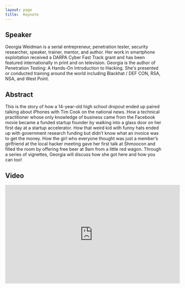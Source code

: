 ```yaml
---
layout: page
title:  Keynote
---
```


Speaker 
-----------------
Georgia Weidman is a serial entrepreneur, penetration tester, security researcher, speaker, trainer, mentor, and author. Her work in smartphone exploitation received a DARPA Cyber Fast Track grant and has been featured internationally in print and on television. Georgia is the author of Penetration Testing: A Hands-On Introduction to Hacking. She's presented or conducted training around the world including Blackhat / DEF CON, RSA, NSA, and West Point. 


Abstract
-----------------
This is the story of how a 14-year-old high school dropout ended up paired talking about iPhones with Tim Cook on the national news. How a technical practitioner whose only knowledge of business came from the Facebook movie became a funded startup founder by walking into a glass door on her first day at a startup accelerator. How that weird kid with funny hats ended up with government research funding but didn’t know what an invoice was to get the money. How the girl who everyone thought was just a member’s girlfriend at the local hacker meeting gave her first talk at Shmoocon and filled the room by offering free beer at 9am from a little red wagon. Through a series of vignettes, Georgia will discuss how she got here and how you can too!


Video
-----

<div class="container">
	<iframe width="560" height="315" src="https://www.youtube-nocookie.com/embed/F_W3mV-EC9w" frameborder="0" allow="accelerometer; autoplay; encrypted-media; gyroscope; picture-in-picture" allowfullscreen></iframe>
</div>